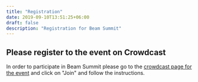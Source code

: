 ```yaml
---
title: "Registration"
date: 2019-09-10T13:51:25+06:00
draft: false
description: "Registration for Beam Summit"
---
```


## Please register to the event on Crowdcast

In order to participate in Beam Summit please go to the [crowdcast page for the event](https://sg.com.mx/sgvirtual/live) and click on "Join" and follow the instructions.